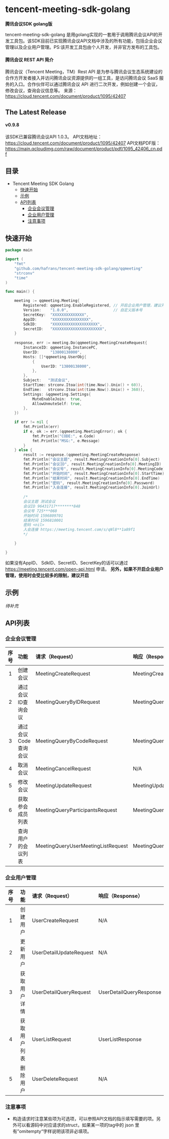 # tencent-meeting-sdk-golang
**腾讯会议SDK golang版**

tencent-meeting-sdk-golang 是用golang实现的一套用于调用腾讯会议API的开发工具包。该SDK目前已实现腾讯会议API文档中涉及的所有功能，包括企业会议管理以及企业用户管理。PS:该开发工具包由个人开发，并非官方发布的工具包。

#### 腾讯会议 REST API 简介
腾讯会议（Tencent Meeting，TM）Rest API 是为参与腾讯会议生态系统建设的合作方开发者接入并访问腾讯会议资源提供的一组工具，是访问腾讯会议 SaaS 服务的入口。合作伙伴可以通过腾讯会议 API 进行二次开发，例如创建一个会议，修改会议，查询会议信息等。
来源：https://cloud.tencent.com/document/product/1095/42407
## The Latest Release
#### v0.9.8
该SDK已兼容腾讯会议API 1.0.3。
API文档地址：https://cloud.tencent.com/document/product/1095/42407
API文档PDF版：https://main.qcloudimg.com/raw/document/product/pdf/1095_42406_cn.pdf

## 目录
- Tencent Meeting SDK Golang
  - [快速开始](#快速开始)
  - [示例](#示例)
  - [API列表](#API列表)
    - [企业会议管理](#企业会议管理) 
    - [企业用户管理](#企业用户管理) 
    - [注意事项](#注意事项)
      
  
## 快速开始
```go
package main

import (
	"fmt"
	"github.com/hafrans/tencent-meeting-sdk-golang/qqmeeting"
	"strconv"
	"time"
)

func main() {

	meeting := qqmeeting.Meeting{
		Registered: qqmeeting.EnableRegistered, // 开启企业用户管理，建议开启
		Version:    "1.0.0",                    // 自定义版本号
		SecretKey:  "XXXXXXXXXXXXXX", 
		AppID:      "XXXXXXXXXXXXXXXX",
		SdkID:      "XXXXXXXXXXXXXXXXXXXX",
		SecretID:   "XXXXXXXXXXXXXXXXXXXXXX",
	}
    
	response, err := meeting.Do(qqmeeting.MeetingCreateRequest{
		InstanceID: qqmeeting.InstancePC,
		UserID:     "13800138000",
		Hosts: []*qqmeeting.UserObj{
			{
				UserID: "13800138000",
			},
		},
		Subject:   "测试会议",
		StartTime: strconv.Itoa(int(time.Now().Unix() + 60)),
		EndTime:   strconv.Itoa(int(time.Now().Unix() + 360)),
		Settings: &qqmeeting.Settings{
			MuteEnableJoin:  true,
			AllowUnmuteSelf: true,
		},
	})

	if err != nil {
		fmt.Println(err)
		if e, ok := err.(qqmeeting.MeetingError); ok {
			fmt.Println("CODE:", e.Code)
			fmt.Println("MSG:", e.Message)
		}
	} else {
		result := response.(qqmeeting.MeetingCreateResponse)
		fmt.Println("会议主题", result.MeetingCreationInfo[0].Subject)
		fmt.Println("会议ID", result.MeetingCreationInfo[0].MeetingID)
		fmt.Println("会议号", result.MeetingCreationInfo[0].MeetingCode)
		fmt.Println("开始时间", result.MeetingCreationInfo[0].StartTime)
		fmt.Println("结束时间", result.MeetingCreationInfo[0].EndTime)
		fmt.Println("密码", result.MeetingCreationInfo[0].Password)
		fmt.Println("入会连接", result.MeetingCreationInfo[0].JoinUrl)
		
		/*
		会议主题 测试会议
		会议ID 96431717********848
		会议号 725***060
		开始时间 1596809701
		结束时间 1596810001
		密码 <nil>
		入会连接 https://meeting.tencent.com/s/qNl8**1a89f1
		*/

	}

}
```
如果没有AppID、 SdkID、SecretID、SecretKey的话可以通过 https://meeting.tencent.com/open-api.html 申请。
**另外，如果不开启企业用户管理，使用时会受比较多的限制，建议开启**

## 示例
*待补充*

## API列表
### 企业会议管理
|序号|功能|请求（Request）|响应（Response）|
|:---:|:----------|:-------------|:-------------|
|1|创建会议|MeetingCreateRequest|MeetingCreateResponse|
|2|通过会议ID查询会议|MeetingQueryByIDRequest|MeetingQueryByIDResponse|
|3|通过会议Code查询会议|MeetingQueryByCodeRequest|MeetingQueryByCodeResponse|
|4|取消会议|MeetingCancelRequest|N/A|
|5|修改会议|MeetingUpdateRequest|MeetingUpdateResponse|
|6|获取参会成员列表|MeetingQueryParticipantsRequest|MeetingQueryParticipantsResponse|
|7|查询用户的会议列表|MeetingQueryUserMeetingListRequest|MeetingQueryUserMeetingListResponse|

### 企业用户管理
|序号|功能|请求（Request）|响应（Response）|
|:---:|:------:|:-----------------|:--------------------|
|1|创建用户|UserCreateRequest|N/A|
|2|更新用户|UserDetailUpdateRequest|N/A|
|3|获取用户详情|UserDetailQueryRequest|UserDetailQueryResponse|
|4|获取用户列表|UserListRequest|UserListResponse|
|5|删除用户|UserDeleteRequest|N/A|

### 注意事项
* 构造请求时注意某些项为可选项，可以参照API文档的指示填写需要的项。另外可以看源码中对应请求的struct，如果某一项的tag中的 json 里有”omitempty“字样说明该项非必填项。

